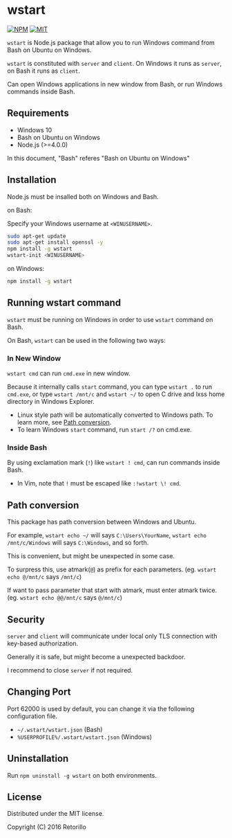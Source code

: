 # wstart

[![NPM](https://img.shields.io/npm/v/wstart.svg)](https://www.npmjs.com/package/wstart)
[![MIT](https://img.shields.io/badge/license-MIT-blue.svg)](https://opensource.org/licenses/MIT)

`wstart` is Node.js package that allow you to run Windows command from Bash
on Ubuntu on Windows.

`wstart` is constituted with `server` and `client`. On Windows it runs as
`server`, on Bash it runs as `client`.

Can open Windows applications in new window from Bash, or run Windows commands
inside Bash.

## Requirements

- Windows 10
- Bash on Ubuntu on Windows
- Node.js (>=4.0.0)

In this document, "Bash" referes "Bash on Ubuntu on Windows"

## Installation

Node.js must be insalled both on Windows and Bash.

on Bash:

Specify your Windows username at `<WINUSERNAME>`.

```bash
sudo apt-get update
sudo apt-get install openssl -y
npm install -g wstart
wstart-init <WINUSERNAME>
```

on Windows:

```bash
npm install -g wstart
```

## Running wstart command

`wstart` must be running on Windows in order to use `wstart` command on Bash.

On Bash, `wstart` can be used in the following two ways:

### In New Window

`wstart cmd` can run `cmd.exe` in new window. 

Because it internally calls `start` command, you can type `wstart .` to run
`cmd.exe`, or type `wstart /mnt/c` and `wstart ~/` to open C drive and lxss home
directory in Windows Explorer.

- Linux style path will be automatically converted to Windows path. To learn more,
see [Path conversion](#path-conversion).
- To learn Windows `start` command, run `start /?` on cmd.exe.

### Inside Bash

By using exclamation mark (`!`) like `wstart ! cmd`, can run commands inside Bash.

- In Vim, note that `!` must be escaped like `:!wstart \! cmd`.

## Path conversion

This package has path conversion between Windows and Ubuntu.

For example, `wstart echo ~/` will says `C:\Users\YourName`,
 `wstart echo /mnt/c/Windows` will says `C:\Windows`, and so forth.

This is convenient, but might be unexpected in some case.

To surpress this, use atmark(`@`) as prefix for each parameters.
(eg. `wstart echo @/mnt/c` says `/mnt/c`)

If want to pass parameter that start with atmark, must enter atmark twice.
(eg. `wstart echo @@/mnt/c` says `@/mnt/c`)

## Security

`server` and `client` will communicate under local only TLS connection with
key-based authorization. 

Generally it is safe, but might become a unexpected backdoor.

I recommend to close `server` if not required.

## Changing Port

Port 62000 is used by default, you can change it via the following configuration file.

- `~/.wstart/wstart.json` (Bash)
- `%USERPROFILE%/.wstart/wstart.json` (Windows)

## Uninstallation

Run `npm uninstall -g wstart` on both environments.

## License

Distributed under the MIT license.

Copyright (C) 2016 Retorillo
